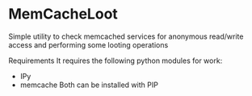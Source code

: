 MemCacheLoot
============

Simple utility to check  memcached services for anonymous read/write access and performing some looting operations






Requirements
It requires the following python modules for work:
- IPy
- memcache
Both can be installed with PIP
